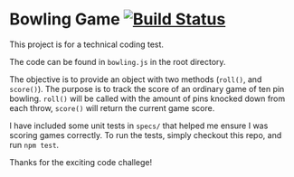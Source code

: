 # Bowling Game [![Build Status](https://travis-ci.org/leahciMic/bowling.svg)](https://travis-ci.org/leahciMic/bowling)

This project is for a technical coding test.

The code can be found in `bowling.js` in the root directory.

The objective is to provide an object with two methods (`roll()`, and `score()`). The purpose is to track the score of an ordinary game of ten pin bowling. `roll()` will be called with the amount of pins knocked down from each throw, `score()` will return the current game score.

I have included some unit tests in `specs/` that helped me ensure I was scoring games correctly. To run the tests, simply checkout this repo, and run `npm test`.

Thanks for the exciting code challege!
